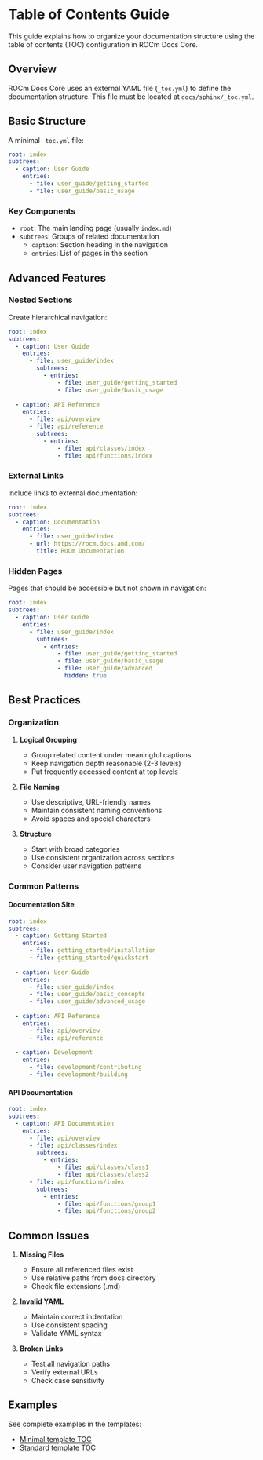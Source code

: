 # Table of Contents Guide

This guide explains how to organize your documentation structure using the table of contents (TOC) configuration in ROCm Docs Core.

## Overview

ROCm Docs Core uses an external YAML file (`_toc.yml`) to define the documentation structure. This file must be located at `docs/sphinx/_toc.yml`.

## Basic Structure

A minimal `_toc.yml` file:

```yaml
root: index
subtrees:
  - caption: User Guide
    entries:
      - file: user_guide/getting_started
      - file: user_guide/basic_usage
```

### Key Components

- `root`: The main landing page (usually `index.md`)
- `subtrees`: Groups of related documentation
  - `caption`: Section heading in the navigation
  - `entries`: List of pages in the section

## Advanced Features

### Nested Sections

Create hierarchical navigation:

```yaml
root: index
subtrees:
  - caption: User Guide
    entries:
      - file: user_guide/index
        subtrees:
          - entries:
              - file: user_guide/getting_started
              - file: user_guide/basic_usage
  
  - caption: API Reference
    entries:
      - file: api/overview
      - file: api/reference
        subtrees:
          - entries:
              - file: api/classes/index
              - file: api/functions/index
```

### External Links

Include links to external documentation:

```yaml
root: index
subtrees:
  - caption: Documentation
    entries:
      - file: user_guide/index
      - url: https://rocm.docs.amd.com/
        title: ROCm Documentation
```

### Hidden Pages

Pages that should be accessible but not shown in navigation:

```yaml
root: index
subtrees:
  - caption: User Guide
    entries:
      - file: user_guide/index
        subtrees:
          - entries:
              - file: user_guide/getting_started
              - file: user_guide/basic_usage
              - file: user_guide/advanced
                hidden: true
```

## Best Practices

### Organization

1. **Logical Grouping**
   - Group related content under meaningful captions
   - Keep navigation depth reasonable (2-3 levels)
   - Put frequently accessed content at top levels

2. **File Naming**
   - Use descriptive, URL-friendly names
   - Maintain consistent naming conventions
   - Avoid spaces and special characters

3. **Structure**
   - Start with broad categories
   - Use consistent organization across sections
   - Consider user navigation patterns

### Common Patterns

#### Documentation Site

```yaml
root: index
subtrees:
  - caption: Getting Started
    entries:
      - file: getting_started/installation
      - file: getting_started/quickstart
      
  - caption: User Guide
    entries:
      - file: user_guide/index
      - file: user_guide/basic_concepts
      - file: user_guide/advanced_usage
      
  - caption: API Reference
    entries:
      - file: api/overview
      - file: api/reference
      
  - caption: Development
    entries:
      - file: development/contributing
      - file: development/building
```

#### API Documentation

```yaml
root: index
subtrees:
  - caption: API Documentation
    entries:
      - file: api/overview
      - file: api/classes/index
        subtrees:
          - entries:
              - file: api/classes/class1
              - file: api/classes/class2
      - file: api/functions/index
        subtrees:
          - entries:
              - file: api/functions/group1
              - file: api/functions/group2
```

## Common Issues

1. **Missing Files**
   - Ensure all referenced files exist
   - Use relative paths from docs directory
   - Check file extensions (.md)

2. **Invalid YAML**
   - Maintain correct indentation
   - Use consistent spacing
   - Validate YAML syntax

3. **Broken Links**
   - Test all navigation paths
   - Verify external URLs
   - Check case sensitivity

## Examples

See complete examples in the templates:

- [Minimal template TOC](../../templates/minimal/docs/sphinx/_toc.yml)
- [Standard template TOC](../../templates/standard/docs/sphinx/_toc.yml)
